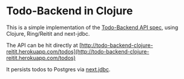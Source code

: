 Todo-Backend in Clojure
====================

This is a simple implementation of the [Todo-Backend API spec](https://www.todobackend.com/), using Clojure, Ring/Reitit and next-jdbc.

The API can be hit directly at [http://todo-backend-clojure-reitit.herokuapp.com/todos](http://todo-backend-clojure-reitit.herokuapp.com/todos)

It persists todos to Postgres via [next.jdbc](https://github.com/seancorfield/next-jdbc).
